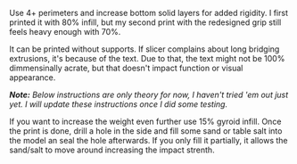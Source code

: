Use 4+ perimeters and increase bottom solid layers for added rigidity.
I first printed it with 80% infill, but my second print with the redesigned grip still feels heavy
enough with 70%.

It can be printed without supports. If slicer complains about long bridging extrusions,
it's because of the text. Due to that, the text might not be 100% dimmensinally acrate,
but that doesn't impact function or visual appearance.

***Note:** Below instructions are only theory for now, I haven't tried 'em out just yet.
I will update these instructions once I did some testing.*

If you want to increase the weight even further use 15% gyroid infill.
Once the print is done, drill a hole in the side and fill some sand or table salt into the model an seal the hole afterwards.
If you only fill it partially, it allows the sand/salt to move around increasing the impact strenth.
